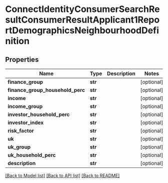 # ConnectIdentityConsumerSearchResultConsumerResultApplicant1ReportDemographicsNeighbourhoodDefinition

## Properties
Name | Type | Description | Notes
------------ | ------------- | ------------- | -------------
**finance_group** | **str** |  | [optional] 
**finance_group_household_perc** | **str** |  | [optional] 
**income** | **str** |  | [optional] 
**income_group** | **str** |  | [optional] 
**investor_household_perc** | **str** |  | [optional] 
**investor_index** | **str** |  | [optional] 
**risk_factor** | **str** |  | [optional] 
**uk** | **str** |  | [optional] 
**uk_group** | **str** |  | [optional] 
**uk_household_perc** | **str** |  | [optional] 
**description** | **str** |  | [optional] 

[[Back to Model list]](../README.md#documentation-for-models) [[Back to API list]](../README.md#documentation-for-api-endpoints) [[Back to README]](../README.md)

